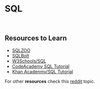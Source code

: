 <h1>SQL</h1>
<br>

<h2>Resources to Learn</h2>
<ul>
  <li><a href="https://sqlzoo.net/" target="_blank" title="SQLZOO">SQLZOO</a></li>
  <li><a href="https://sqlbolt.com/" target="_blank" title="SQLBolt">SQLBolt</a></li>
  <li><a href="https://www.w3schools.com/sql/default.asp" target="_blank" title="W3S SQL Tutorial">W3Schools/SQL</a></li>
  <li><a href="https://www.codecademy.com/catalog/language/sql" target="_blank" title="CodeAcademy/SQL">CodeAcademy SQL Tutorial</a></li>
  <li><a href="https://www.khanacademy.org/computing/computer-programming/sql" target="_blank" title="Khan Academy SQL Tutorial">Khan Acadenmy/SQL Tutorial</a></li>
</ul>

<p>For other <strong>resources</strong> check this <a href="https://www.reddit.com/r/learnprogramming/comments/7bm47x/resources_to_learn_sql/" target="_blank" title="Reddit /learnprogramming topic">reddit</a> topic.</p>
